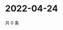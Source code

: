 # 2022-04-24

共 0 条

<!-- BEGIN WEIBO -->
<!-- 最后更新时间 Sun Apr 24 2022 10:52:01 GMT+0800 (China Standard Time) -->

<!-- END WEIBO -->
